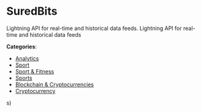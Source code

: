 # SuredBits


Lightning API for real-time and historical data feeds. Lightning API for real-time and historical data feeds



**Categories**:
- [Analytics](https://github.com/apis-list/apis-list#analytics)
- [Sport](https://github.com/apis-list/apis-list#sport)
- [Sport & Fitness](https://github.com/apis-list/apis-list#sport-and-fitness)
- [Sports](https://github.com/apis-list/apis-list#sports)
- [Blockchain & Cryptocurrencies](https://github.com/apis-list/apis-list#blockchain-and-cryptocurrencies)
- [Cryptocurrency](https://github.com/apis-list/apis-list#cryptocurrency)



s)



